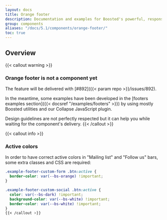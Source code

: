 ```yaml
---
layout: docs
title: Orange footer
description: Documentation and examples for Boosted's powerful, responsive footer. Includes support for branding, navigation and more.
group: components
aliases: "/docs/5.1/components/orange-footer/"
toc: true
---
```


## Overview

{{< callout warning >}}
### Orange footer is not a component yet

The feature will be delivered with [#892]({{< param repo >}}/issues/892).

In the meantime, some examples have been developed in the [footers examples section]({{< docsref "/examples/footers" >}}) by using mostly Boosted utilities and our Collapse JavaScript plugin.

Design guidelines are not perfectly respected but it can help you while waiting for the component's delivery.
{{< /callout >}}

{{< callout info >}}
### Active colors

In order to have correct active colors in "Mailing list" and "Follow us" bars, some extra classes and CSS are required:

```css
.example-footer-custom-form .btn:active {
  border-color: var(--bs-orange) !important;
}

.example-footer-custom-social .btn:active {
  color: var(--bs-dark) !important;
  background-color: var(--bs-white) !important;
  border-color: var(--bs-white) !important;
}
{{< /callout >}}
